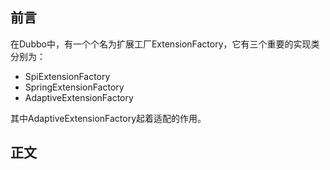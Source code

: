 ## 前言 

在Dubbo中，有一个个名为扩展工厂ExtensionFactory，它有三个重要的实现类分别为：
- SpiExtensionFactory
- SpringExtensionFactory
- AdaptiveExtensionFactory

其中AdaptiveExtensionFactory起着适配的作用。

## 正文

